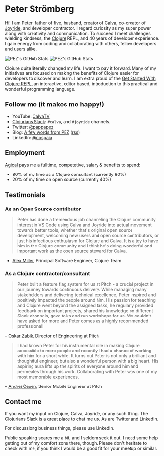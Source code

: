 # Peter Strömberg

Hi! I am Peter; father of five, husband, creator of [Calva](https://calva.io/), co-creator of [Joyride](https://github.com/BetterThanTomorrow/joyride), and developer contractor. I regard curiosity as my super power along with creativity and communication. To succeed I meet challenges wielding kindness, the [Clojure](https://clojure.org) REPL, and 40 years of developer experience. I gain energy from coding and collaborating with others, fellow developers and users alike.

![PEZ's GitHub Stats](https://github-readme-stats.vercel.app/api?username=PEZ&count_private=true&show_icons=true) ![PEZ's GitHub Stats](https://github-readme-stats.vercel.app/api/top-langs?username=PEZ&hide=html,dart,javascript)

Clojure quite literally changed my life. I want to pay it forward. Many of my initiatives are focused on making the benefits of Clojure easier for developers to discover and learn. I am extra proud of the [Get Started With Clojure REPL](https://calva.io/get-started-with-clojure/), an interactive, editor based, introduction to this practical and wonderful programming language.

## Follow me (it makes me happy!)

* YouTube: [CalvaTV](https://www.youtube.com/c/CalvaTV)
* [Clojurians Slack](https://clojurians.net/): `#calva`, and `#joyride` channels.
* Twitter: [@pappapez](https://twitter.com/pappapez)
* Blog: [A few words from PEZ](https://blog.agical.se/en/authors/peter-stromberg) ([rss](https://blog.agical.se/en/authors/peter-stromberg/index.xml))
* LinkedIn: [@cospaia](https://www.linkedin.com/in/cospaia/)

## Employment

[Agical](https://agical.se/) pays me a fulltime, competetive, salary & benefits to spend:
* 80% of my time as a Clojure consultant (currently 60%)
* 20% of my time on open source (currently 40%)

## Testimonials

### As an Open Source contributor

> Peter has done a tremendous job channeling the Clojure community interest in VS Code using Calva and Joyride into actual movement towards better tools, whether that's original open source development, welcoming new users and open source contributors, or just his infectious enthusiasm for Clojure and Calva. It is a joy to have him in the Clojure community and I think he's doing wonderful and important work as the open source steward for Calva.

- [Alex Miller](https://github.com/puredanger), Principal Software Engineer, Clojure Team

### As a Clojure contractor/consultant

> Peter built a feature flag system for us at Pitch - a crucial project in our journey towards continuous delivery. While managing many stakeholders and delivering technical excellence, Peter inspired and positively impacted the people around him. His passion for teaching and Clojure went beyond the assigned tasks, he regularly provided feedback on important projects, shared his knowledge on different Slack channels, gave talks and run workshops for us. We couldn’t have asked for more and Peter comes as a highly recommended professional!

– [Oskar Zabik](https://github.com/smogg), Director of Engineering at Pitch

> I had known Peter for his instrumental role in making Clojure accessible to more people and recently I had a chance of working with him for a short while. It turns out Peter is not only a brilliant and thoughtful engineer, but also a wonderful person with a big heart. His aspiring aura lifts up the spirits of everyone around him and permeates through his work. Collaborating with Peter was one of my most memorable experiences.

– [Andrej Česen](https://github.com/andrejcesen), Senior Mobile Engineer at Pitch

## Contact me

If you want my input on Clojure, Calva, Joyride, or any such thing. The [Clojurians Slack](https://clojurians.net/) is a great place to chat me up. As are [Twitter](https://twitter.com/pappapez) and [LinkedIn](https://www.linkedin.com/in/cospaia/).

For discussiong business things, please use LinkedIn.

Public speaking scares me a bit, and I seldom seek it out. I need some help getting out of my comfort zone there, though. Please don't hesitate to check with me, if you think I would be a good fit for your meetup or similar.